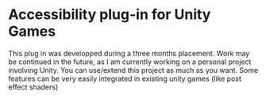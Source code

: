 # Accessibility plug-in for Unity Games

This plug in was developped during a three months placement. Work may be continued in the future, as I am currently working on a personal project involving Unity.
You can use/extend this project as much as you want. Some features can be very easily integrated in existing unity games (like post effect shaders)
